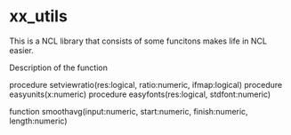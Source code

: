 xx_utils
========

This is a NCL library that consists of some funcitons makes life in NCL easier.

Description of the function

procedure setviewratio(res:logical, ratio:numeric, ifmap:logical)
procedure easyunits(x:numeric)
procedure easyfonts(res:logical, stdfont:numeric)

function smoothavg(input:numeric, start:numeric, finish:numeric, length:numeric)

